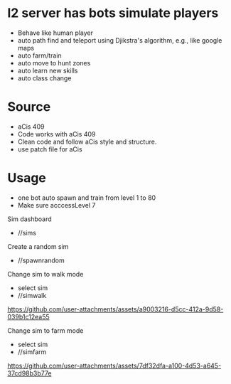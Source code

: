 # l2 server has bots simulate players
- Behave like human player
- auto path find and teleport using Djikstra's algorithm, e.g., like google maps
- auto farm/train
- auto move to hunt zones
- auto learn new skills
- auto class change

# Source
- aCis 409
- Code works with aCis 409
- Clean code and follow aCis style and structure.
- use patch file for aCis

# Usage
- one bot auto spawn and train from level 1 to 80
- Make sure acccessLevel 7

Sim dashboard
- //sims

Create a random sim
- //spawnrandom

Change sim to walk mode
- select sim 
- //simwalk


https://github.com/user-attachments/assets/a9003216-d5cc-412a-9d58-039b1c12ea55



Change sim to farm mode
- select sim
- //simfarm



https://github.com/user-attachments/assets/7df32dfa-a100-4d53-a645-37cd98b3b77e


